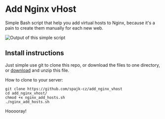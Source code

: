 # Add Nginx vHost

Simple Bash script that help you add virtual hosts to Nginx, because it's a pain to create them manually for each new web.

![Output of this simple script](https://spajk.cz/ftp/Termius_ohdxxEwGtj.png)


## Install instructions

Just simple use git to clone this repo, or download the files to one directory, or [download](https://spajk.cz/ftp/add_nginx_vhost.zip) and unzip this file.

How to clone to your server:
```
git clone https://github.com/spajk-cz/add_nginx_vhost
cd add_nginx_vhost/
chmod +x nginx_add_hosts.sh
./nginx_add_hosts.sh
```

Hooooray! 